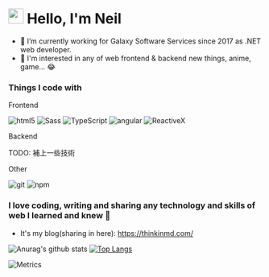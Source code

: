 # <img src="https://emojis.slackmojis.com/emojis/images/1531849430/4246/blob-sunglasses.gif?1531849430" width="30"/> Hello, I'm Neil
* :office: I’m currently working for Galaxy Software Services since 2017 as .NET web developer.
* 🌟 I'm interested in any of web frontend & backend new things, anime, game... 😂

### Things I code with
<p>Frontend</p>
<p>
  <img alt="html5" src="https://img.shields.io/badge/-HTML5-E34F26?style=flat-square&logo=html5&logoColor=white" />
  <img alt="Sass" src="https://img.shields.io/badge/-Sass-CC6699?style=flat-square&logo=sass&logoColor=white" />
  <img alt="TypeScript" src="https://img.shields.io/badge/-TypeScript-007ACC?style=flat-square&logo=typescript&logoColor=white" />
  <img alt="angular" src="https://img.shields.io/badge/-Angular-DD0031?style=flat-square&logo=angular&logoColor=white" />
  <img alt="ReactiveX" src="https://img.shields.io/badge/-RxJs-B7178C?style=flat-square&logo=reactivex&logoColor=white" />
</p>
<p>Backend</p>
<p>
  TODO: 補上一些技術
</p>
<p>Other</p>
<p>
  <img alt="git" src="https://img.shields.io/badge/-Git-F05032?style=flat-square&logo=git&logoColor=white" />
  <img alt="npm" src="https://img.shields.io/badge/-NPM-CB3837?style=flat-square&logo=npm&logoColor=white" />
</p>

### I love coding, writing and sharing any technology and skills of web I learned and knew :muscle:
* It's my blog(sharing in here): https://thinkinmd.com/

![Anurag's github stats](https://github-readme-stats.vercel.app/api?username=cdcd72&show_icons=true&theme=dracula)
[![Top Langs](https://github-readme-stats.vercel.app/api/top-langs/?username=cdcd72&layout=compact&theme=dracula)](https://github.com/anuraghazra/github-readme-stats)

<!--
**cdcd72/cdcd72** is a ✨ _special_ ✨ repository because its `README.md` (this file) appears on your GitHub profile.

Here are some ideas to get you started:

- 🔭 I’m currently working on ...
- 🌱 I’m currently learning ...
- 👯 I’m looking to collaborate on ...
- 🤔 I’m looking for help with ...
- 💬 Ask me about ...
- 📫 How to reach me: ...
- 😄 Pronouns: ...
- ⚡ Fun fact: ...
-->

![Metrics](https://metrics.lecoq.io/cdcd72?template=classic&gists=1&activity=1&activity.limit=5&activity.days=14&activity.filter=all&activity.visibility=all&activity.timestamps=false&config.timezone=Asia%2FTaipei)
